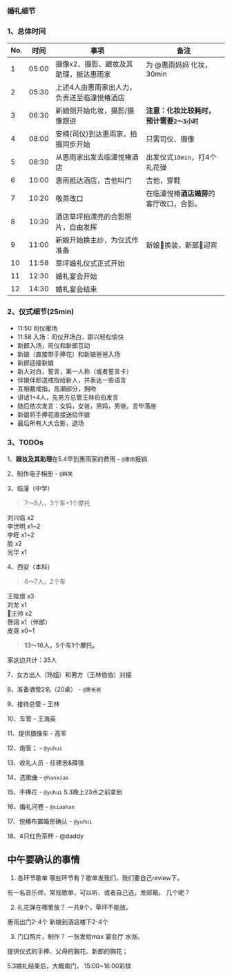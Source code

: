 ### 婚礼细节

### 1、总体时间

|No.|时间|事项|备注|
|-|-|-|-|
|1|05:00|摄像x2、摄影、跟妆及其助理，抵达惠雨家| 为 @惠雨妈妈 化妆，30min |
|2|05:30|上述4人由惠雨家出人力，负责送至临潼悦椿酒店 | |
|3|06:30|新娘侧开始化妆，摄影/摄像跟进| **注意：化妆比较耗时，预计需要`2～3小时`** |
|4|08:00|安楠(司仪)到达惠雨家，拍摄同步开始| 只需司仪、摄像 |
|5|08:30|从惠雨家出发去临潼悦椿酒店| 出发仪式`10min`，打4个礼花弹 |
|6|10:00|惠雨抵达酒店，吉他叫门| 吉他，穿鞋 |
|7|10:20|敬茶改口| 在临潼悦椿**酒店婚房**的客厅改口，合影。 |
|8|10:30|酒店草坪拍漂亮的合影照片，自由发挥| |
|9|11:00|新娘开始换主纱，为仪式作准备| 新娘👰换装，新郎🤵迎宾 |
|10|11:58|草坪婚礼仪式正式开始||
|11|12:30|婚礼宴会开始||
|12|14:30|婚礼宴会结束||

### 2、仪式细节(25min)

- 11:50 司仪暖场
- 11:58 入场：司仪开场白，即兴轻松愉快
- 新郎入场，司仪和新郎互动
- 新娘（直接带手捧花）和新娘爸爸入场
- 新郎迎接新娘
- 新人对白，誓言，第一人称（或者誓言卡）
- 伴娘伴郎送戒指给新人，并表达一些语言
- 互相戴戒指，高潮部分，拥吻
- 讲话1+4人，先男方总管王林伯伯发言
- 随后依次发言：女妈，女爸，男妈，男爸。言毕落座
- 新娘将手捧花直接送给伴娘
- 最后所有人大合影，退场

### 3、TODOs


1、**跟妆及其助理**在5.4早到惠雨家的费用 - `@惠雨`报销

2、制作电子相册 - `@韩笑`

3、临潼（中学）  
> 7～9人，3个车+1个摩托  

刘兴临 x2  
李世明 x1~2  
李旺 x1~2  
脸 x2  
光华 x1  

4、西安（本科）  
> 6～7人，2个车  

王陛煜 x3  
刘龙 x1  
王帅 x2  
贺阔 x1（伴郎）  
皮哥 x0~1  

> **13～16人，5个车1个摩托。**

家这边共计：35人

7、女方出人（玲姐）和男方（王林伯伯）对接

8、准备酒管2名（20桌） - `@惠爸爸`

9、接待总管 - 王林

10、车管 - 王海英

11、提供摄像车 - 高军

12、炮管； - `@yuhui`

13、收礼人员 - 任建忠&薛强

14、选歌曲 - `@hanxiao`

15、手捧花 - `@yuhui` 5.3晚上23点之前拿到

16、婚礼问卷 - `@xiaohan`

17、悦椿布置婚房确认 - `@yuhui`

18、4只红色茶杯 - @daddy

## 中午要确认的事情

1. 各环节歌单
哪些环节有？歌单发我们，我们要自己review下。

有一名音乐师，常规歌单，可以听、或者自己选，发邮箱。
几个呢？


2. 礼花弹在哪里放？
一共8个，草坪不能放。

惠雨出门2-4个
新娘到酒店楼下2-4个

3. 门口照片，制作？
一张发给max
宴会厅
水涨。

提供仪式的手捧、父母的胸花、新郎的胸花；

5.3婚礼结束后，大概南门，
15:00~16:00彩排




